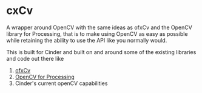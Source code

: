 cxCv
====

A wrapper around OpenCV with the same ideas as ofxCv and the OpenCV library for Processing, that is to make using OpenCV as easy 
as possible while retaining the ability to use the API like you normally would. 

This is built for Cinder and built on and around some of the existing libraries and code out there like

1. [ofxCv](https://github.com/kylemcdonald/ofxCv)
2. [OpenCV for Processing](https://github.com/atduskgreg/opencv-processing)
3. Cinder's current openCV capabilities


